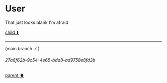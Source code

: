 # User

That just looks blank I'm afraid 

[child ⬇️](#27a6f62b-9c54-4e65-bda8-ad9758e8fd3b)

---

(main branch ⎇)
###### 27a6f62b-9c54-4e65-bda8-ad9758e8fd3b
[parent ⬆️](#aaa26888-b2c7-45e0-8b49-c93ebceab32e)

